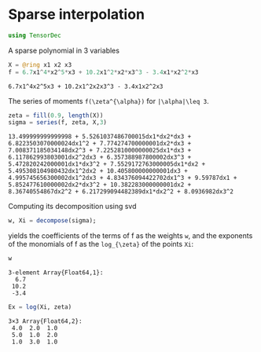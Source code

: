 
# Sparse interpolation


```julia
using TensorDec
```

A sparse polynomial in 3 variables


```julia
X = @ring x1 x2 x3
f = 6.7x1^4*x2^5*x3 + 10.2x1^2*x2*x3^3 - 3.4x1*x2^2*x3
```




    6.7x1^4x2^5x3 + 10.2x1^2x2x3^3 - 3.4x1x2^2x3



The series of moments ``f(\zeta^{\alpha})`` for ``|\alpha|\leq 3``.


```julia
zeta = fill(0.9, length(X))
sigma = series(f, zeta, X,3)
```




    13.499999999999998 + 5.5261037486700015dx1*dx2*dx3 + 6.8223503070000024dx1^2 + 7.774274700000001dx2*dx3 + 7.008371185034148dx2^3 + 7.2252810000000025dx1*dx3 + 6.117862993803001dx2^2dx3 + 6.357388987800002dx3^3 + 5.472820242000001dx1*dx3^2 + 7.5529172763000005dx1*dx2 + 5.495308104980432dx1^2dx2 + 10.405800000000001dx3 + 4.995745656300002dx1^2dx3 + 4.834376094422702dx1^3 + 9.59787dx1 + 5.852477610000002dx2*dx3^2 + 10.382283000000001dx2 + 8.36740554867dx2^2 + 6.217299094482389dx1*dx2^2 + 8.0936982dx3^2



Computing its decomposition using svd


```julia
w, Xi = decompose(sigma);
```

yields the coefficients of the terms of f as the weights `w`, and the exponents of the monomials of f as the ``log_{\zeta}`` of the points `Xi`:


```julia
w
```




    3-element Array{Float64,1}:
      6.7
     10.2
     -3.4




```julia
Ex = log(Xi, zeta)
```




    3×3 Array{Float64,2}:
     4.0  2.0  1.0
     5.0  1.0  2.0
     1.0  3.0  1.0




```julia

```

